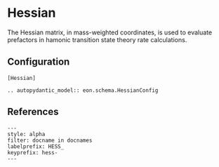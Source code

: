 # Hessian

The Hessian matrix, in mass-weighted coordinates, is used to evaluate prefactors
in hamonic transition state theory rate calculations.

## Configuration

```{code-block} ini
[Hessian]
```

```{eval-rst}
.. autopydantic_model:: eon.schema.HessianConfig
```

## References

```{bibliography}
---
style: alpha
filter: docname in docnames
labelprefix: HESS_
keyprefix: hess-
---
```
